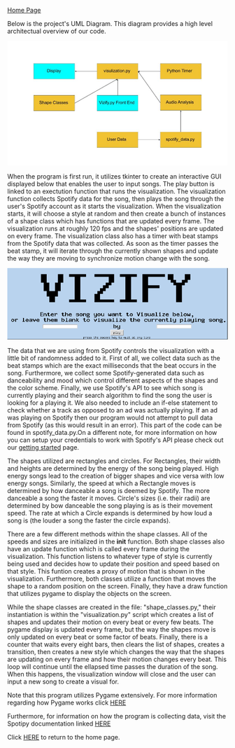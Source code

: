 [Home Page](index.md)

Below is the project's UML Diagram.  This diagram provides a high level architectual overview of our code.

![UML_Diagram](images/UML.jpg)

When the program is first run, it utilizes tkinter to create an interactive GUI displayed below that enables the user to input songs. The play button is linked to an exectution function that runs the visualization. The visualization function collects Spotify data for the song, then plays the song through the user's Spotify account as it starts the visualization. When the visualization starts, it will choose a style at random and then create a bunch of instances of a shape class which has functions that are updated every frame. The visualization runs at roughly 120 fps and the shapes' positions are updated on every frame. The visualization class also has a timer with beat stamps from the Spotify data that was collected. As soon as the timer passes the beat stamp, it will iterate through the currently shown shapes and update the way they are moving to synchronize motion change with the song.

![Starting GUI](images/Vizipy_GUI.png)

The data that we are using from Spotify controls the visualization with a little bit of randomness added to it. First of all, we collect data such as the beat stamps which are the exact milliseconds that the beat occurs in the song. Furthermore, we collect some Spotify-generated data such as danceability and mood which control different aspects of the shapes and the color scheme. Finally, we use Spotify's API to see which song is currently playing and their search algorithm to find the song the user is looking for a playing it. We also needed to include an if-else statement to check whether a track as opposed to an ad was actually playing.  If an ad was playing on Spotify then our program would not attempt to pull data from Spotify (as this would result in an error).  This part of the code can be found in spotify_data.py.On a different note, for more information on how you can setup your credentials to work with Spotify's API please check out our [getting started](starting.md) page.  

The shapes utilized are rectangles and circles. For Rectangles, their width and heights are determined by the energy of the song being played.  High energy songs lead to the creation of bigger shapes and vice versa with low energy songs.  Similarly, the speed at which a Rectangle moves is determined by how danceable a song is deemed by Spotify.  The more danceable a song the faster it moves.  Circle's sizes (i.e. their radii) are determined by bow danceable the song playing is as is their movement speed.  The rate at which a Circle expands is determined by how loud a song is (the louder a song the faster the circle expands).

There are a few different methods within the shape classes. All of the speeds and sizes are initialized in the __init__ function. Both shape classes also have an update function which is called every frame during the visualization. This function listens to whatever type of style is currently being used and decides how to update their position and speed based on that style. This funtion creates a proxy of motion that is shown in the visualization. Furthermore, both classes utilize a function that moves the shape to a random position on the screen. Finally, they have a draw function that utilizes pygame to display the objects on the screen. 

While the shape classes are created in the file: "shape_classes.py," their instantiation is within the "visualization.py" script which creates a list of shapes and updates their motion on every beat or every few beats. The pygame display is updated every frame, but the way the shapes move is only updated on every beat or some factor of beats. Finally, there is a counter that waits every eight bars, then clears the list of shapes, creates a transition, then creates a new style which changes the way that the shapes are updating on every frame and how their motion changes every beat. This loop will continue until the ellapsed time passes the duration of the song. When this happens, the visualization window will close and the user can input a new song to create a visual for.

Note that this program utilizes Pygame extensively. For more information regarding how Pygame works click [HERE](https://www.pygame.org/docs/)

Furthermore, for information on how the program is collecting data, visit the Spotipy documentation linked [HERE](https://spotipy.readthedocs.io/en/latest/)

Click [HERE](index.md) to return to the home page.

